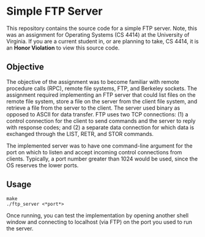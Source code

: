 Simple FTP Server
=================
This repository contains the source code for a simple FTP server. Note, this was an assignment for Operating Systems (CS 4414) at the University of Virginia. If you are a current student in, or are planning to take, CS 4414, it is an **Honor Violation** to view this source code. 



Objective
---------
The objective of the assignment was to become familiar with remote procedure calls (RPC), remote file systems, FTP, and Berkeley sockets. The assignment required implementing an FTP server that could list files on the remote file system, store a file on the server from the client file system, and retrieve a file from the server to the client. The server used binary as opposed to ASCII for data transfer. FTP uses two TCP connections: (1) a control connection for the client to send commands and the server to reply with response codes; and (2) a separate data connection for which data is exchanged through the LIST, RETR, and STOR commands.

The implemented server was to have one command-line argument for the port on which to listen and accept incoming control connections from clients. Typically, a port number greater than 1024 would be used, since the OS reserves the lower ports.



Usage
-----
```
make
./ftp_server <*port*>
```

Once running, you can test the implementation by opening another shell window and connecting to localhost (via FTP) on the port you used to run the server.